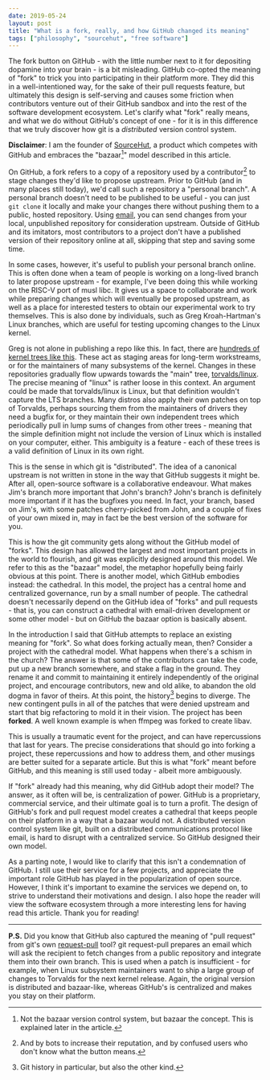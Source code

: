 ```yaml
---
date: 2019-05-24
layout: post
title: "What is a fork, really, and how GitHub changed its meaning"
tags: ["philosophy", "sourcehut", "free software"]
---
```


The fork button on GitHub - with the little number next to it for depositing
dopamine into your brain - is a bit misleading. GitHub co-opted the meaning of
"fork" to trick you into participating in their platform more. They did this in
a well-intentioned way, for the sake of their pull requests feature, but
ultimately this design is self-serving and causes some friction when
contributors venture out of their GitHub sandbox and into the rest of the
software development ecosystem. Let's clarify what "fork" really means, and what
we do without GitHub's concept of one - for it is in this difference that we
truly discover how git is a *distributed* version control system.

**Disclaimer**: I am the founder of [SourceHut](https://sourcehut.org), a
product which competes with GitHub and embraces the "bazaar[^1]" model described
in this article.

[^1]: Not the bazaar version control system, but bazaar the concept. This is explained later in the article.

On GitHub, a fork refers to a copy of a repository used by a contributor[^2] to
stage changes they'd like to propose upstream. Prior to GitHub (and in many
places still today), we'd call such a repository a "personal branch". A personal
branch doesn't need to be published to be useful - you can just `git clone` it
locally and make your changes there without pushing them to a public, hosted
repository. Using [email](https://git-send-email.io), you can send changes from
your local, unpublished repository for consideration upstream. Outside of
GitHub and its imitators, most contributors to a project don't have a published
version of their repository online at all, skipping that step and saving some
time.

[^2]: And by bots to increase their reputation, and by confused users who don't know what the button means.

In some cases, however, it's useful to publish your personal branch online. This
is often done when a team of people is working on a long-lived branch to later
propose upstream - for example, I've been doing this while working on the RISC-V
port of musl libc. It gives us a space to collaborate and work while preparing
changes which will eventually be proposed upstream, as well as a place for
interested testers to obtain our experimental work to try themselves. This is
also done by individuals, such as Greg Kroah-Hartman's Linux branches, which are
useful for testing upcoming changes to the Linux kernel.

Greg is not alone in publishing a repo like this. In fact, there are [hundreds of
kernel trees like this][kernel-git]. These act as staging areas for long-term
workstreams, or for the maintainers of many subsystems of the kernel.  Changes
in these repositories gradually flow upwards towards the "main" tree,
[torvalds/linux][torvalds/linux]. The precise meaning of "linux" is rather loose
in this context. An argument could be made that torvalds/linux is Linux, but
that definition wouldn't capture the LTS branches. Many distros also apply their
own patches on top of Torvalds, perhaps sourcing them from the maintainers of
drivers they need a bugfix for, or they maintain their own independent trees
which periodically pull in lump sums of changes from other trees - meaning that
the simple definition might not include the version of Linux which is installed
on your computer, either. This ambiguity is a feature - each of these trees is a
valid definition of Linux in its own right.

[kernel-git]: https://git.kernel.org/pub/scm/linux/kernel/git/
[torvalds/linux]: https://git.kernel.org/pub/scm/linux/kernel/git/torvalds/linux.git/

This is the sense in which git is "distributed". The idea of a canonical
upstream is not written in stone in the way that GitHub suggests it might be.
After all, open-source software is a collaborative endeavour. What makes Jim's
branch more important that John's branch? John's branch is definitely more
important if it has the bugfixes you need. In fact, your branch, based on Jim's,
with some patches cherry-picked from John, and a couple of fixes of your own
mixed in, may in fact be the best version of the software for you.

This is how the git community gets along without the GitHub model of "forks".
This design has allowed the largest and most important projects in the world to
flourish, and git was explicitly designed around this model. We refer to this as
the "bazaar" model, the metaphor hopefully being fairly obvious at this point.
There is another model, which GitHub embodies instead: the cathedral. In this
model, the project has a central home and centralized governance, run by a small
number of people. The cathedral doesn't necessarily depend on the GitHub idea of
"forks" and pull requests - that is, you can construct a cathedral with
email-driven development or some other model - but on GitHub the bazaar option
is basically absent.

In the introduction I said that GitHub attempts to replace an existing meaning
for "fork". So what does forking actually mean, then? Consider a project with
the cathedral model. What happens when there's a schism in the church? The
answer is that some of the contributors can take the code, put up a new branch
somewhere, and stake a flag in the ground. They rename it and commit to
maintaining it entirely independently of the original project, and encourage
contributors, new and old alike, to abandon the old dogma in favor of theirs.
At this point, the history[^3] begins to diverge. The new contingent pulls in
all of the patches that were denied upstream and start that big refactoring to
mold it in their vision. The project has been **forked**. A well known example
is when ffmpeg was forked to create libav.

[^3]: Git history in particular, but also the other kind.

This is usually a traumatic event for the project, and can have repercussions
that last for years. The precise considerations that should go into forking a
project, these repercussions and how to address them, and other musings are
better suited for a separate article. But this is what "fork" meant before
GitHub, and this meaning is still used today - albeit more ambiguously.

If "fork" already had this meaning, why did GitHub adopt their model? The
answer, as it often will be, is centralization of power. GitHub is a
proprietary, commercial service, and their ultimate goal is to turn a profit.
The design of GitHub's fork and pull request model creates a cathedral that
keeps people on their platform in a way that a bazaar would not. A distributed
version control system like git, built on a distributed communications protocol
like email, is hard to disrupt with a centralized service. So GitHub designed
their own model.

As a parting note, I would like to clarify that this isn't a condemnation of
GitHub. I still use their service for a few projects, and appreciate the
important role GitHub has played in the popularization of open source. However,
I think it's important to examine the services we depend on, to strive to
understand their motivations and design. I also hope the reader will view the
software ecosystem through a more interesting lens for having read this article.
Thank you for reading!

---

**P.S.** Did you know that GitHub also captured the meaning of "pull request"
from git's own [request-pull](https://www.git-scm.com/docs/git-request-pull)
tool? git request-pull prepares an email which will ask the recipient to fetch
changes from a public repository and integrate them into their own branch. This
is used when a patch is insufficient - for example, when Linux subsystem
maintainers want to ship a large group of changes to Torvalds for the next
kernel release. Again, the original version is distributed and bazaar-like,
whereas GitHub's is centralized and makes you stay on their platform.
